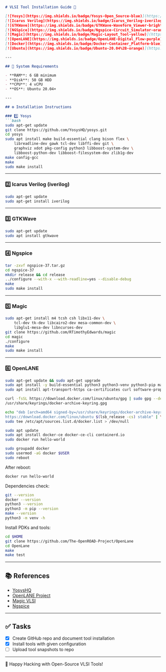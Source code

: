 
````markdown
# VLSI Tool Installation Guide 🚀

[![Yosys](https://img.shields.io/badge/Yosys-Open_Source-blue)](https://github.com/YosysHQ/yosys)
[![Icarus Verilog](https://img.shields.io/badge/Icarus_Verilog-iverilog-red)](http://iverilog.icarus.com/)
[![GTKWave](https://img.shields.io/badge/GTKWave-Waveform_Viewer-brightgreen)](http://gtkwave.sourceforge.net/)
[![NGSpice](https://img.shields.io/badge/Ngspice-Circuit_Simulator-orange)](https://sourceforge.net/projects/ngspice/)
[![Magic](https://img.shields.io/badge/Magic-Layout_Tool-yellow)](https://github.com/RTimothyEdwards/magic)
[![OpenLANE](https://img.shields.io/badge/OpenLANE-Digital_Flow-purple)](https://github.com/The-OpenROAD-Project/OpenLane)
[![Docker](https://img.shields.io/badge/Docker-Container_Platform-blue)](https://www.docker.com/)
[![Ubuntu](https://img.shields.io/badge/Ubuntu-20.04%2B-orange)](https://ubuntu.com/)

---

## 📌 System Requirements

- **RAM**: 6 GB minimum  
- **Disk**: 50 GB HDD  
- **CPU**: 4 vCPU  
- **OS**: Ubuntu 20.04+  

---

## ⚙️ Installation Instructions

### 1️⃣ Yosys
```bash
sudo apt-get update
git clone https://github.com/YosysHQ/yosys.git
cd yosys
sudo apt install make build-essential clang bison flex \
    libreadline-dev gawk tcl-dev libffi-dev git \
    graphviz xdot pkg-config python3 libboost-system-dev \
    libboost-python-dev libboost-filesystem-dev zlib1g-dev
make config-gcc
make
sudo make install
````

---

### 2️⃣ Icarus Verilog (iverilog)

```bash
sudo apt-get update
sudo apt-get install iverilog
```

---

### 3️⃣ GTKWave

```bash
sudo apt-get update
sudo apt install gtkwave
```

---

### 4️⃣ Ngspice

```bash
tar -zxvf ngspice-37.tar.gz
cd ngspice-37
mkdir release && cd release
../configure --with-x --with-readline=yes --disable-debug
make
sudo make install
```

---

### 5️⃣ Magic

```bash
sudo apt-get install m4 tcsh csh libx11-dev \
    tcl-dev tk-dev libcairo2-dev mesa-common-dev \
    libglu1-mesa-dev libncurses-dev
git clone https://github.com/RTimothyEdwards/magic
cd magic
./configure
make
sudo make install
```

---

### 6️⃣ OpenLANE

```bash
sudo apt-get update && sudo apt-get upgrade
sudo apt install -y build-essential python3 python3-venv python3-pip make git
sudo apt install apt-transport-https ca-certificates curl software-properties-common

curl -fsSL https://download.docker.com/linux/ubuntu/gpg | sudo gpg --dearmor -o \
/usr/share/keyrings/docker-archive-keyring.gpg

echo "deb [arch=amd64 signed-by=/usr/share/keyrings/docker-archive-keyring.gpg] \
https://download.docker.com/linux/ubuntu $(lsb_release -cs) stable" | \
sudo tee /etc/apt/sources.list.d/docker.list > /dev/null

sudo apt update
sudo apt install docker-ce docker-ce-cli containerd.io
sudo docker run hello-world

sudo groupadd docker
sudo usermod -aG docker $USER
sudo reboot
```

After reboot:

```bash
docker run hello-world
```

Dependencies check:

```bash
git --version
docker --version
python3 --version
python3 -m pip --version
make --version
python3 -m venv -h
```

Install PDKs and tools:

```bash
cd $HOME
git clone https://github.com/The-OpenROAD-Project/OpenLane
cd OpenLane
make
make test
```

---

## 📚 References

* [YosysHQ](https://github.com/YosysHQ/yosys)
* [OpenLANE Project](https://github.com/The-OpenROAD-Project/OpenLane)
* [Magic VLSI](https://github.com/RTimothyEdwards/magic)
* [Ngspice](https://sourceforge.net/projects/ngspice/)

---

## ✅ Tasks

* [x] Create GitHub repo and document tool installation
* [x] Install tools with given configuration
* [ ] Upload tool snapshots to repo

---

🔧 Happy Hacking with Open-Source VLSI Tools!


